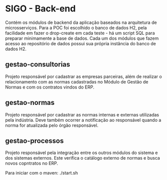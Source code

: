 # SIGO - Back-end

Contém os módulos de backend da aplicação baseados na arquitetura de microsserviços. Para a POC foi escolhido o banco de dados H2, pela facilidade em fazer o drop-create em cada teste - há um script SQL para preparar minimamente a base de dados. Cada um dos módulos que fazem acesso ao repositório de dados possui sua própria instância do banco de dados H2.

## gestao-consultorias

Projeto responsável por cadastrar as empresas parceiras, além de realizar o relacionamento com as normas cadastradas no Módulo de Gestão de Normas e com os contratos vindos do ERP.

## gestao-normas

Projeto responsável por cadastrar as normas internas e externas utilizadas pela indústria. Deve também ocorrer a notificação ao responsável quando a norma for atualizada pelo órgão responsável.

## gestao-processos

Projeto responsável pela integração entre os outros módulos do sistema e dos sistemas externos. Este verifica o catálogo externo de normas e busca novos copntratos no ERP.


Para iniciar com o maven: ./start.sh